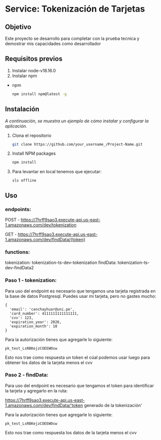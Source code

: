 # Service: Tokenización de Tarjetas

## Objetivo

Este proyecto se desarrollo para completar con la prueba tecnica y demostrar mis capacidades como desarrollador

## Requisitos previos

1. Instalar node-v18.16.0
2. Instalar npm
* npm
  ```sh
  npm install npm@latest -g
  ```

## Instalación

_A continuación, se muestra un ejemplo de cómo instalar y configurar la aplicación._

1. Clona el repositorio
   ```sh
   git clone https://github.com/your_username_/Project-Name.git
   ```
2. Install NPM packages
   ```sh
   npm install
   ```
7. Para levantar en local tenemos que ejecutar:
   ```
   sls offline
   ```
    
    
## Uso

### endpoints:


  POST - https://7hrff9sao3.execute-api.us-east-1.amazonaws.com/dev/tokenization

  GET - https://7hrff9sao3.execute-api.us-east-1.amazonaws.com/dev/findData/{token}

### functions:

  tokenization: tokenization-ts-dev-tokenization
  findData: tokenization-ts-dev-findData2

### Paso 1 - tokenization:
Para uso del endpoint es necesario que tengamos una tarjeta registrada en la base de datos Postgresql. Puedes usar mi tarjeta, pero no gastes mucho:

```body
{
  'email': 'canchayhuar@uni.pe',
  'card_number': 4111111111111111,
  'cvv': 123,
  'expiration_year': 2026,
  'expiration_month': 10
}
``` 

Para la autorización tienes que agregarle lo siguiente:

```header
pk_test_LsRBKejzCOEEWOsw
``` 

Esto nos trae como respuesta un token el cúal podemos usar luego para obtener los datos de la tarjeta menos el cvv

### Paso 2 - findData:
Para uso  del endpoint es necesario que tengamos el token para identificar la tarjeta y agregarlo en la ruta:

https://7hrff9sao3.execute-api.us-east-1.amazonaws.com/dev/findData/'token generado de la tokenización'

Para la autorización tienes que agregarle lo siguiente:

```header
pk_test_LsRBKejzCOEEWOsw
``` 

Esto nos trae como respuesta los datos de la tarjeta menos el cvv


